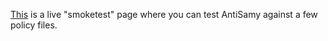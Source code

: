 [This](http://antisamysmoketest.com) is a live "smoketest" page where you can test AntiSamy against a few policy files.